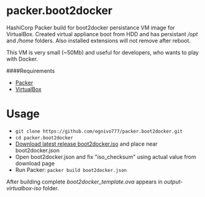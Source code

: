 # packer.boot2docker
HashiCorp Packer build for boot2docker persistance VM image for VirtualBox. Created virtual appliance boot from HDD and has persistant */opt* and */home* folders. Also installed extensions will not remove after reboot.

This VM is very small (~50Mb) and useful for developers, who wants to play with Docker.

####Requirements
* [Packer](#packer) 
* [VirtualBox](#virtualbox)

# Usage
* `git clone https://github.com/ognivo777/packer.boot2docker.git`
* `cd packer.boot2docker`
* [Download latest release boot2docker.iso](https://github.com/boot2docker/boot2docker/releases/latest) and place near boot2docker.json
* Open boot2docker.json and fix "iso_checksum" using actual value from download page
* Run Packer: `packer build boot2docker.json`

After building complete *boot2docker_template.ova* appears in *output-virtualbox-iso* folder.

